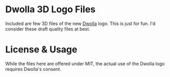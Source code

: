 # Dwolla 3D Logo Files
Included are few 3D files of the new <a href="https://www.dwolla.com/updates/who-we-are/">Dwolla</a> logo. This is just for fun. I'd consider these draft quality files at best.

# License & Usage
While the files here are offered under MIT, the actual use of the Dwolla logo requires Dwolla's consent. 
